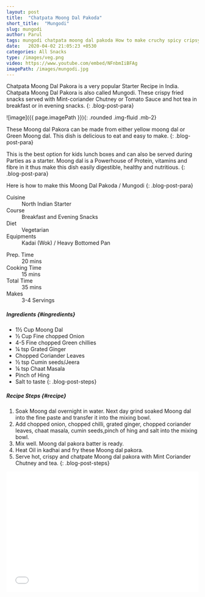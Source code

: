 ```yaml
---
layout: post
title:  "Chatpata Moong Dal Pakoda"
short_title:  "Mungodi"
slug: mungodi
author: Parul
tags: mungodi chatpata moong dal pakoda How to make cruchy spicy cripsy Moong dal mungudi pakora Fritters chatpata evening snack Moong dal fritters Green or yellow Moong Dal fried mungodi recipe monsoon special breakfast healthy breakfast crispy spicy mungodi Street style mungodi recipe foodyindianmom
date:   2020-04-02 21:05:23 +0530
categories: All Snacks
type: /images/veg.png
video: https://www.youtube.com/embed/NFnbmIiBFAg
imagePath: /images/mungodi.jpg
---
```


Chatpata Moong Dal Pakora is a very popular Starter Recipe in India. Chatpata Moong Dal Pakora is also called Mungodi. These crispy fried snacks served with Mint-coriander Chutney or Tomato Sauce and hot tea in breakfast or in evening snacks.
{: .blog-post-para}

![image]({{ page.imagePath }}){: .rounded .img-fluid .mb-2}

These Moong dal Pakora can be made from either yellow moong dal or Green Moong dal. This dish is delicious to eat and easy to make.
{: .blog-post-para}

This is the best option for kids lunch boxes  and can also be served during Parties as a starter. Moong dal is a Powerhouse of Protein, vitamins and fibre in it thus make this dish easily digestible, healthy and nutritious.
{: .blog-post-para}

Here is how to make this Moong Dal Pakoda / Mungodi
{: .blog-post-para}

<div class="row">
    <div class="col-md-6">
        <dl class="row">
            <dt class="col-sm-4">Cuisine</dt><dd class="col-sm-7">North Indian Starter</dd>
            <dt class="col-sm-4">Course</dt><dd class="col-sm-7">Breakfast and Evening Snacks</dd>
            <dt class="col-sm-4">Diet</dt><dd class="col-sm-7">Vegetarian</dd>
            <dt class="col-sm-4">Equipments</dt><dd class="col-sm-7">Kadai (Wok) / Heavy Bottomed Pan</dd>
        </dl>
    </div>
    <div class="col-md-6">
        <dl class="row">
            <dt class="col-sm-5">Prep. Time</dt><dd class="col-sm-7">20 mins</dd>
            <dt class="col-sm-5">Cooking Time</dt><dd class="col-sm-7">15 mins</dd>
            <dt class="col-sm-5">Total Time</dt><dd class="col-sm-7">35 mins</dd>
            <dt class="col-sm-5">Makes</dt><dd class="col-sm-7">3-4 Servings</dd>
        </dl>
    </div>
</div>

##### **Ingredients** {#ingredients}
- 1½ Cup Moong Dal
- ½ Cup Fine chopped Onion
- 4-5 Fine chopped Green chillies
- ¼ tsp Grated Ginger
- Chopped Coriander Leaves
- ½ tsp Cumin seeds/Jeera
- ¼ tsp Chaat Masala
- Pinch of Hing
- Salt to taste
{: .blog-post-steps}

##### **Recipe Steps** {#recipe}
1. Soak Moong dal overnight in water. Next day grind soaked Moong dal into the fine paste and transfer it into the mixing bowl.
1. Add chopped onion, chopped chilli, grated ginger, chopped coriander leaves, chaat masala, cumin seeds,pinch of hing and salt into the mixing bowl.
1. Mix well. Moong dal pakora batter is ready.
1. Heat Oil in kadhai and fry these Moong dal pakora.
1. Serve hot, crispy and chatpate Moong dal pakora with Mint Coriander Chutney and tea.
{: .blog-post-steps}

<div class="row" id="video">
    <div class="col-md-12">
        <div class="embed-responsive embed-responsive-16by9">
            <iframe width="100%" height="315" src="{{page.video}}" frameborder="0" allow="accelerometer; autoplay; encrypted-media; gyroscope; picture-in-picture" allowfullscreen></iframe>
        </div>
    </div>
</div>
<br>
